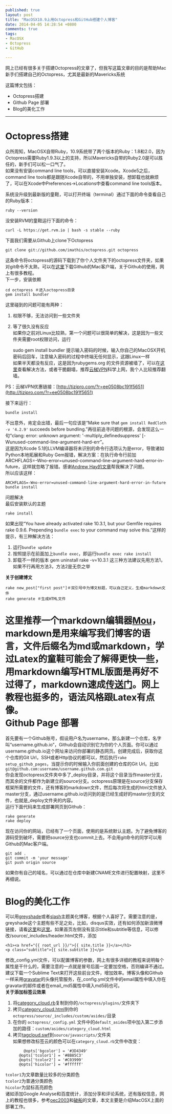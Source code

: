```yaml
---
published: true
layout: post
title: "MacOSX10.9上用Octopress和GitHub搭建个人博客"
date: 2014-04-05 14:28:54 +0800
comments: true
tags: 
- MacOSX
- Octopress
- GitHub

---
```

网上已经有很多关于搭建Octopress的文章了，但我写这篇文章的目的是帮助Mac新手们搭建自己的Octopress，尤其是最新的Mavericks系统

这篇博文包括：

- Octopress搭建
- Github Page 部署
- Blog的美化工作

<!-- more -->
---
Octopress搭建
==
众所周知，MacOSX自带Ruby，10.9系统带了两个版本的Ruby：1.8和2.0，因为Octopress需要Ruby1.9.3以上的支持，所以Mavericks自带的Ruby2.0是可以胜任的，新手们可以松一口气了。  
如果没有安装command line tools，可以直接安装Xcode。Xcode5之后，command line tools都是跟随Xcode自带的，不用单独安装，想卸载也就麻烦了，可以在Xcode中Preferences->Locations中查看command line tools版本。  

系统没升级到最新版的童鞋，可以打开终端（terminal）通过下面的命令查看自己的Ruby版本：

    ruby --version
没安装RVM的童鞋运行下面的命令：

    curl -L https://get.rvm.io | bash -s stable --ruby

下面我们需要从Github上clone下Octopress
    
    git clone git://github.com/imathis/octopress.git octopress
    
这条命令将octopress的源码下载到了你个人文件夹下的octopress文件夹，如果对git命令不太熟，可以在[这里](https://mac.github.com)下载Github的Mac客户端，关于Github的使用，网上有很多教程。  
下一步，安装依赖

    cd octopress ＃进入octopress目录
    gem install bundler
这里碰到的问题可能有两种：  
1. 权限不够，无法访问到一些文件夹  
2. 等了很久没有反应  
如果你之前对Linux比较熟，第一个问题可以很简单的解决，这是因为一些文件夹需要root权限访问，运行
    
    sudo gem install bundler
提示输入密码的时候，输入你自己的MacOSX开机密码后回车，注意输入密码的过程中终端无任何显示，这跟Linux一样  
如果半天都没有反应，这是因为rubygems.org 的文件资源被墙了，可以在[这里](http://ruby.taobao.org)查看解决方法，或者干脆翻墙，推荐[云梯VPN](http://tizipro.com/?r=ee0508bc191f5651)科学上网，我个人比较推荐翻墙。  

PS：云梯VPN优惠链接：[http://tizipro.com/?r=ee0508bc191f5651](http://tizipro.com/?r=ee0508bc191f5651)

接下来运行：    
    
    bundle install
不出意外，肯定会出错，最后一句应该是“Make sure that `gem install RedCloth -v '4.2.9'` succeeds before bundling.”再往前追寻问题的根源，会发现这么一句“clang: error: unknown argument: '-multiply_definedsuppress' [-Wunused-command-line-argument-hard-err”。  
这是因为Xcode 5.1的LLVM编译器将未识别的命令行选项认为是error，导致诸如Python本地拓展和Ruby Gem报错，解决方案：在执行命令行前加ARCHFLAGS=-Wno-error=unused-command-line-argument-hard-error-in-future，这样就忽略了报错。感谢[Andrew Hay的文章](http://www.andrewhay.ca/archives/2558?utm_source=tuicool)帮我解决了问题。  
所以应该这样：

    ARCHFLAGS=-Wno-error=unused-command-line-argument-hard-error-in-future bundle install
问题解决  
最后安装默认的主题

    rake install    
如果出现“You have already activated rake 10.3.1, but your Gemfile requires rake 0.9.6. Prepending `bundle exec` to your command may solve this.”这样的提示，有三种解决方法：  
1. 运行`bundle update`
2. 按照提示在前面加上`bundle exec`，即运行`bundle exec rake install`
3. 卸载不一样的版本 gem uninstall rake -v=10.3.1 
这三种方法建议先用方法1，如果不行再用方法3，方法2是无奈之举  

**关于创建博文**
    
    rake new_post["first post"]＃双引号中为博文标题，可以自己定义，生成markdown文件
    rake generate ＃生成HTML文件

这里推荐一个markdown编辑器[Mou](http://mouapp.com)，markdown是用来编写我们博客的语言，文件后缀名为md或markdown，学过Latex的童鞋可能会了解得更快一些，用markdown编写HTML版面是再好不过得了，markdown速成[传送门](http://www.ituring.com.cn/article/23)。网上教程也挺多的，语法风格跟Latex有点像。  
Github Page 部署
==
首先要有一个Github账号，假设用户名为username，那么新建一个仓库，名字叫“username.github.io”，Github会自动识别它为你的个人页面。你可以通过username.github.io这个网址来访问你部署的静态网页。创建完成后，获取你这个仓库的Git Url，SSH或者Http协议的都可以，然后执行`rake setup_github_pages`，当提示你的时候输入你前面创建的仓库的Git Url。比如`git@github.com:username/username.github.com.git`  
你会发现octopress文件夹中多了\_deploy目录，并将这个目录当作master分支，而其余的文件都作为新建立的source分支。octopress原理是在source分支保存框架所需要的文件，还有博客的markdown文件，然后每次将生成的html文件放入master分支，通过username.github.io访问到的是已经生成好的master分支的文件，也就是_deploy文件夹的内容。  
运行下面代码来生成部署网页到Github：
    
    rake generate
    rake deploy
现在访问你的网站，已经有了一个页面，使用的是系统默认主题。为了避免博客的源码受到破坏，需要把source分支也commit上去。不会用git命令的同学可以用Github的Mac客户端。
    
    git add .
    git commit -m 'your message'
    git push origin source
    
如果你有自己的域名，可以通过在仓库中新建CNAME文件进行配置映射，这里不再细说。


Blog的美化工作
==
可以用[greyshade](https://github.com/shashankmehta/greyshade)或者[slash](https://github.com/tommy351/Octopress-Theme-Slash)主题美化博客，根据个人喜好了。需要注意的是，greyshade这个主题有些不足之处，比如，disqus实效，还有如何添加新浪微博链接，请看[这里](http://bryanone.com/blog/2014/03/01/problem-with-greyshade/)和[这里](http://imallen.com/blog/2013/05/12/add-support-for-weibo-and-dribbble-to-greyshade.html)。如果首页左侧没有显示title和subtitle等信息，可以修改/source/_includes/header.html文件，添加

    <h1><a href="{{ root_url }}/">{{ site.title }}</a></h1>
    <p class="subtitle">{{ site.subtitle }}</p>
修改\_config.yml文件，可以配置博客的参数，网上有很多详细的教程来说明每个属性是干什么的，需要注意的一点就是冒号后面一定要加空格，否则编译不通过。建议下载一个Sublime Text来打开这些前台文件，增加效率。博客头像和Github一样采用[gravatar](www.gravatar.com)的头像托管服务，在_config.yml文件中的email属性中填入你在gravatar的邮件或者在email_md5属性中填入md5码也可。  
**关于添加标签云效果**  
1. 将[category_cloud.rb](https://github.com/yulingtianxia/yulingtianxia.github.io/blob/source/plugins/category_cloud.rb)复制到你的`/octopress/plugins/`文件夹下  
2. 拷贝[category_cloud.html](https://github.com/yulingtianxia/yulingtianxia.github.io/blob/source/source/_includes/custom/asides/category_cloud.html)到你的`octopress/source/_includes/custom/asides/`目录  
3. 在你的 `octopress/_config.yml` 文件中的`default_asides`项中加入第二步添加的路径：`custom/asides/category_cloud.html`  
4. 拷贝[tagcloud.swf](https://github.com/yulingtianxia/yulingtianxia.github.io/blob/source/source/javascripts/tagcloud.swf)到`source/javascripts/`文件夹  
如果想修改标签云的颜色可以在`category_cloud.rb`文件中改变：  
```
		@opts['bgcolor'] = '#3D4349'
      @opts['tcolor1'] = '#8B85C3'
      @opts['tcolor2'] = '#C03999'
      @opts['hicolor'] = '#ffffff'
```
`tcolor1`为文章数量比较多的分类颜色  
`tcolor2`为普通分类颜色  
`hicolor`为鼠标高亮颜色  
诸如添加Google Analyse和百度统计，添加分享和评论系统，还有版权信息，网上的教程也很多，参考[oec2003](http://www.cnblogs.com/oec2003/archive/2013/05/31/3109577.html)和[破船](http://beyondvincent.com/blog/2013/07/27/107-hello-page-of-github/)的文章，本文主要是介绍MacOSX上面的部署工作。





    
  
